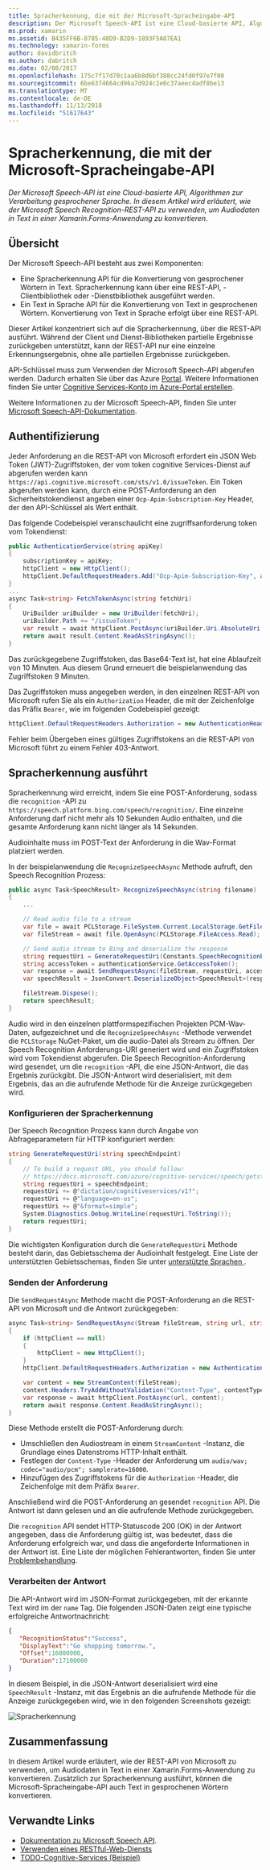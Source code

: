 ```yaml
---
title: Spracherkennung, die mit der Microsoft-Spracheingabe-API
description: Der Microsoft Speech-API ist eine Cloud-basierte API, Algorithmen zur Verarbeitung gesprochener Sprache. In diesem Artikel wird erläutert, wie der Microsoft Speech Recognition-REST-API zu verwenden, um Audiodaten in Text in einer Xamarin.Forms-Anwendung zu konvertieren.
ms.prod: xamarin
ms.assetid: B435FF6B-8785-48D9-B2D9-1893F5A87EA1
ms.technology: xamarin-forms
author: davidbritch
ms.author: dabritch
ms.date: 02/08/2017
ms.openlocfilehash: 175c7f17d70c1aa6b8d6bf388cc24fd0f97e7f00
ms.sourcegitcommit: 6be6374664cd96a7d924c2e0c37aeec4adf8be13
ms.translationtype: MT
ms.contentlocale: de-DE
ms.lasthandoff: 11/13/2018
ms.locfileid: "51617643"
---
```

# <a name="speech-recognition-using-the-microsoft-speech-api"></a>Spracherkennung, die mit der Microsoft-Spracheingabe-API

_Der Microsoft Speech-API ist eine Cloud-basierte API, Algorithmen zur Verarbeitung gesprochener Sprache. In diesem Artikel wird erläutert, wie der Microsoft Speech Recognition-REST-API zu verwenden, um Audiodaten in Text in einer Xamarin.Forms-Anwendung zu konvertieren._

## <a name="overview"></a>Übersicht

Der Microsoft Speech-API besteht aus zwei Komponenten:

- Eine Spracherkennung API für die Konvertierung von gesprochener Wörtern in Text. Spracherkennung kann über eine REST-API, -Clientbibliothek oder -Dienstbibliothek ausgeführt werden.
- Ein Text in Sprache API für die Konvertierung von Text in gesprochenen Wörtern. Konvertierung von Text in Sprache erfolgt über eine REST-API.

Dieser Artikel konzentriert sich auf die Spracherkennung, über die REST-API ausführt. Während der Client und Dienst-Bibliotheken partielle Ergebnisse zurückgeben unterstützt, kann der REST-API nur eine einzelne Erkennungsergebnis, ohne alle partiellen Ergebnisse zurückgeben.

API-Schlüssel muss zum Verwenden der Microsoft Speech-API abgerufen werden. Dadurch erhalten Sie über das Azure [Portal](https://portal.azure.com/). Weitere Informationen finden Sie unter [Cognitive Services-Konto im Azure-Portal erstellen](/azure/cognitive-services/cognitive-services-apis-create-account).

Weitere Informationen zu der Microsoft Speech-API, finden Sie unter [Microsoft Speech-API-Dokumentation](/azure/cognitive-services/speech/home/).

## <a name="authentication"></a>Authentifizierung

Jeder Anforderung an die REST-API von Microsoft erfordert ein JSON Web Token (JWT)-Zugriffstoken, der vom token cognitive Services-Dienst auf abgerufen werden kann `https://api.cognitive.microsoft.com/sts/v1.0/issueToken`. Ein Token abgerufen werden kann, durch eine POST-Anforderung an den Sicherheitstokendienst angeben einer `Ocp-Apim-Subscription-Key` Header, der den API-Schlüssel als Wert enthält.

Das folgende Codebeispiel veranschaulicht eine zugriffsanforderung token vom Tokendienst:

```csharp
public AuthenticationService(string apiKey)
{
    subscriptionKey = apiKey;
    httpClient = new HttpClient();
    httpClient.DefaultRequestHeaders.Add("Ocp-Apim-Subscription-Key", apiKey);
}
...
async Task<string> FetchTokenAsync(string fetchUri)
{
    UriBuilder uriBuilder = new UriBuilder(fetchUri);
    uriBuilder.Path += "/issueToken";
    var result = await httpClient.PostAsync(uriBuilder.Uri.AbsoluteUri, null);
    return await result.Content.ReadAsStringAsync();
}
```

Das zurückgegebene Zugriffstoken, das Base64-Text ist, hat eine Ablaufzeit von 10 Minuten. Aus diesem Grund erneuert die beispielanwendung das Zugriffstoken 9 Minuten.

Das Zugriffstoken muss angegeben werden, in den einzelnen REST-API von Microsoft rufen Sie als ein `Authorization` Header, die mit der Zeichenfolge das Präfix `Bearer`, wie im folgenden Codebeispiel gezeigt:

```csharp
httpClient.DefaultRequestHeaders.Authorization = new AuthenticationHeaderValue("Bearer", bearerToken);
```

Fehler beim Übergeben eines gültiges Zugriffstokens an die REST-API von Microsoft führt zu einem Fehler 403-Antwort.

## <a name="performing-speech-recognition"></a>Spracherkennung ausführt

Spracherkennung wird erreicht, indem Sie eine POST-Anforderung, sodass die `recognition` -API zu `https://speech.platform.bing.com/speech/recognition/`. Eine einzelne Anforderung darf nicht mehr als 10 Sekunden Audio enthalten, und die gesamte Anforderung kann nicht länger als 14 Sekunden.

Audioinhalte muss im POST-Text der Anforderung in die Wav-Format platziert werden.

In der beispielanwendung die `RecognizeSpeechAsync` Methode aufruft, den Speech Recognition Prozess:

```csharp
public async Task<SpeechResult> RecognizeSpeechAsync(string filename)
{
    ...

    // Read audio file to a stream
    var file = await PCLStorage.FileSystem.Current.LocalStorage.GetFileAsync(filename);
    var fileStream = await file.OpenAsync(PCLStorage.FileAccess.Read);

    // Send audio stream to Bing and deserialize the response
    string requestUri = GenerateRequestUri(Constants.SpeechRecognitionEndpoint);
    string accessToken = authenticationService.GetAccessToken();
    var response = await SendRequestAsync(fileStream, requestUri, accessToken, Constants.AudioContentType);
    var speechResult = JsonConvert.DeserializeObject<SpeechResult>(response);

    fileStream.Dispose();
    return speechResult;
}
```

Audio wird in den einzelnen plattformspezifischen Projekten PCM-Wav-Daten, aufgezeichnet und die `RecognizeSpeechAsync` -Methode verwendet die `PCLStorage` NuGet-Paket, um die audio-Datei als Stream zu öffnen. Der Speech Recognition Anforderungs-URI generiert wird und ein Zugriffstoken wird vom Tokendienst abgerufen. Die Speech Recognition-Anforderung wird gesendet, um die `recognition` -API, die eine JSON-Antwort, die das Ergebnis zurückgibt. Die JSON-Antwort wird deserialisiert, mit dem Ergebnis, das an die aufrufende Methode für die Anzeige zurückgegeben wird.

### <a name="configuring-speech-recognition"></a>Konfigurieren der Spracherkennung

Der Speech Recognition Prozess kann durch Angabe von Abfrageparametern für HTTP konfiguriert werden:

```csharp
string GenerateRequestUri(string speechEndpoint)
{
    // To build a request URL, you should follow:
    // https://docs.microsoft.com/azure/cognitive-services/speech/getstarted/getstartedrest
    string requestUri = speechEndpoint;
    requestUri += @"dictation/cognitiveservices/v1?";
    requestUri += @"language=en-us";
    requestUri += @"&format=simple";
    System.Diagnostics.Debug.WriteLine(requestUri.ToString());
    return requestUri;
}
```

Die wichtigsten Konfiguration durch die `GenerateRequestUri` Methode besteht darin, das Gebietsschema der Audioinhalt festgelegt. Eine Liste der unterstützten Gebietsschemas, finden Sie unter [unterstützte Sprachen ](/azure/cognitive-services/speech/api-reference-rest/supportedlanguages/).

### <a name="sending-the-request"></a>Senden der Anforderung

Die `SendRequestAsync` Methode macht die POST-Anforderung an die REST-API von Microsoft und die Antwort zurückgegeben:

```csharp
async Task<string> SendRequestAsync(Stream fileStream, string url, string bearerToken, string contentType)
{
    if (httpClient == null)
    {
        httpClient = new HttpClient();
    }
    httpClient.DefaultRequestHeaders.Authorization = new AuthenticationHeaderValue("Bearer", bearerToken);

    var content = new StreamContent(fileStream);
    content.Headers.TryAddWithoutValidation("Content-Type", contentType);
    var response = await httpClient.PostAsync(url, content);
    return await response.Content.ReadAsStringAsync();
}
```

Diese Methode erstellt die POST-Anforderung durch:

- Umschließen den Audiostream in einem `StreamContent` -Instanz, die Grundlage eines Datenstroms HTTP-Inhalt enthält.
- Festlegen der `Content-Type` -Header der Anforderung um `audio/wav; codec="audio/pcm"; samplerate=16000`.
- Hinzufügen des Zugriffstokens für die `Authorization` -Header, die Zeichenfolge mit dem Präfix `Bearer`.

Anschließend wird die POST-Anforderung an gesendet `recognition` API. Die Antwort ist dann gelesen und an die aufrufende Methode zurückgegeben.

Die `recognition` API sendet HTTP-Statuscode 200 (OK) in der Antwort angegeben, dass die Anforderung gültig ist, was bedeutet, dass die Anforderung erfolgreich war, und dass die angeforderte Informationen in der Antwort ist. Eine Liste der möglichen Fehlerantworten, finden Sie unter [Problembehandlung](/azure/cognitive-services/speech/troubleshooting).

### <a name="processing-the-response"></a>Verarbeiten der Antwort

Die API-Antwort wird im JSON-Format zurückgegeben, mit der erkannte Text wird im der `name` Tag. Die folgenden JSON-Daten zeigt eine typische erfolgreiche Antwortnachricht:

```json
{  
   "RecognitionStatus":"Success",
   "DisplayText":"Go shopping tomorrow.",
   "Offset":16000000,
   "Duration":17100000
}
```

In diesem Beispiel, in die JSON-Antwort deserialisiert wird eine `SpeechResult` -Instanz, mit das Ergebnis an die aufrufende Methode für die Anzeige zurückgegeben wird, wie in den folgenden Screenshots gezeigt:

![](speech-recognition-images/speech-recognition.png "Spracherkennung")

## <a name="summary"></a>Zusammenfassung

In diesem Artikel wurde erläutert, wie der REST-API von Microsoft zu verwenden, um Audiodaten in Text in einer Xamarin.Forms-Anwendung zu konvertieren. Zusätzlich zur Spracherkennung ausführt, können die Microsoft-Spracheingabe-API auch Text in gesprochenen Wörtern konvertieren.

## <a name="related-links"></a>Verwandte Links

- [Dokumentation zu Microsoft Speech API](/azure/cognitive-services/speech/home/).
- [Verwenden eines RESTful-Web-Diensts](~/xamarin-forms/data-cloud/consuming/rest.md)
- [TODO-Cognitive-Services (Beispiel)](https://developer.xamarin.com/samples/xamarin-forms/WebServices/TodoCognitiveServices/)
